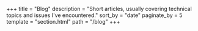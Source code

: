+++
title = "Blog"
description = "Short articles, usually covering technical topics and issues I've encountered."
sort_by = "date"
paginate_by = 5
template = "section.html"
path = "/blog"
+++

